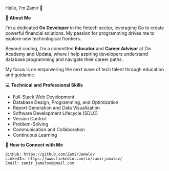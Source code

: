 <!--### Hi there 👋 -->

<!--
**ZamirJamalov/zamirjamalov** is a ✨ _special_ ✨ repository because its `README.md` (this file) appears on your GitHub profile.

Here are some ideas to get you started:

- 🔭 I’m currently working on ...
- 🌱 I’m currently learning ...
- 👯 I’m looking to collaborate on ...
- 🤔 I’m looking for help with ...
- 💬 Ask me about ...
- 📫 How to reach me: ...
- 😄 Pronouns: ...
- ⚡ Fun fact: ...
-->



Hello, I'm Zamir 👋

🌟 **About Me**

I'm a dedicated **Go Developer** in the fintech sector, leveraging Go to create powerful financial solutions. My passion for programming drives me to explore new technological frontiers.

Beyond coding, I'm a committed **Educator** and **Career Advisor** at Div Academy and Updata, where I help aspiring developers understand database programming and navigate their career paths.

My focus is on empowering the next wave of tech talent through education and guidance.


💻 **Technical and Professional Skills**
- Full-Stack Web Development
- Database Design, Programming, and Optimization
- Report Generation and Data Visualization
- Software Development Lifecycle (SDLC)
- Version Control
- Problem-Solving
- Communication and Collaboration
- Continuous Learning
 

🤝 **How to Connect with Me**

    GitHub: https://github.com/ZamirJamalov
    LinkedIn: https://www.linkedin.com/in/zamirjamalov/
    Email: zamir.jamalov@gmail.com



